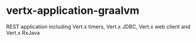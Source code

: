 # vertx-application-graalvm
REST application including Vert.x timers, Vert.x JDBC, Vert.x web client and Vert.x RxJava
